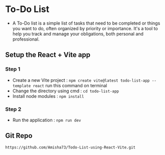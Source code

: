 # To-Do List 
- A To-Do list is a simple list of tasks that need to be completed or things you want to do, often organized by priority or importance. It's a tool to help you track and manage your obligations, both personal and professional. 

## Setup the React + Vite app 

### Step 1
- Create a new Vite project : `npm create vite@latest todo-list-app --template react` run this command on terminal
- Change the directory using cmd :  `cd todo-list-app`
- Install node modules : `npm install`

### Step 2
- Run the application : `npm run dev`

## Git Repo 
  `https://github.com/Amisha73/Todo-List-using-React-Vite.git`
